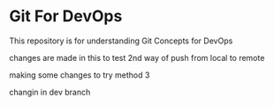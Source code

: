 # Git For DevOps


This repository is for understanding Git Concepts for DevOps

changes are made in this to test 2nd way of push from local to remote


making some changes to try method 3

changin in dev branch


